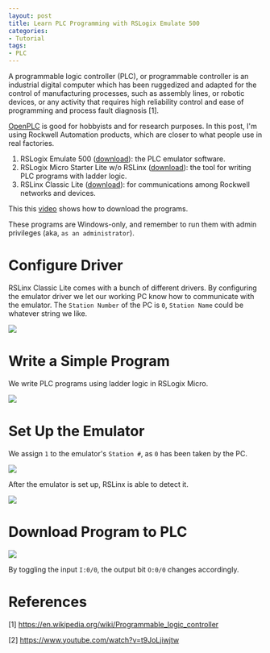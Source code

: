 ```yaml
---
layout: post
title: Learn PLC Programming with RSLogix Emulate 500
categories:
- Tutorial
tags:
- PLC
---
```


A programmable logic controller (PLC), or programmable controller is an industrial digital computer which has been ruggedized and adapted for the control of manufacturing processes, such as assembly lines, or robotic devices, or any activity that requires high reliability control and ease of programming and process fault diagnosis [1].

[OpenPLC](http://www.openplcproject.com/) is good for hobbyists and for research purposes. In this post, I'm using Rockwell Automation products, which are closer to what people use in real factories.

1. RSLogix Emulate 500 ([download][Emulate500]): the PLC emulator software.
2. RSLogix Micro Starter Lite w/o RSLinx ([download][RSLogixMicro]): the tool for writing PLC programs with ladder logic.
3. RSLinx Classic Lite ([download][RSLinxClassicLite]): for communications among Rockwell networks and devices.

This this [video](https://www.youtube.com/watch?v=tJLEx44HacY) shows how to download the programs.

These programs are Windows-only, and remember to run them with admin privileges (aka, ``as an administrator``).


Configure Driver
================

RSLinx Classic Lite comes with a bunch of different drivers. By configuring the emulator driver we let our working PC know how to communicate with the emulator. The ``Station Number`` of the PC is `0`, `Station Name` could be whatever string we like.


![]({{"/assets/images/20180502/RSLinx_configure_driver.gif"}})


Write a Simple Program
======================

We write PLC programs using ladder logic in RSLogix Micro. 

![]({{"/assets/images/20180502/simple_ladder_logic.gif"}})


Set Up the Emulator
==================

We assign ``1`` to the emulator's ``Station #``, as ``0`` has been taken by the PC.

![]({{"/assets/images/20180502/start_emulator.gif"}})

After the emulator is set up, RSLinx is able to detect it.

![]({{"/assets/images/20180502/emulator_ready.png"}})


Download Program to PLC
=======================

![]({{"/assets/images/20180502/download_to_plc.gif"}})

By toggling the input ```I:0/0```, the output bit ```O:0/0``` changes accordingly.


[Emulate500]: https://compatibility.rockwellautomation.com/Pages/MultiProductFindDownloads.aspx?crumb=112&mode=3&refSoft=1&versions=50059
[RSLogixMicro]: https://compatibility.rockwellautomation.com/pages/search.aspx?crumb=117&q=RSLogix%20Micro%20Starter%20Lite%20w/o%20RSLinx%20EN
[RSLinxClassicLite]: https://compatibility.rockwellautomation.com/Pages/MultiProductFindDownloads.aspx?crumb=112&mode=3&refSoft=1&versions=51543
[PlcProfVideo]: https://www.youtube.com/watch?v=t9JoLjiwjtw


References
==========

[1] https://en.wikipedia.org/wiki/Programmable_logic_controller

[2] https://www.youtube.com/watch?v=t9JoLjiwjtw